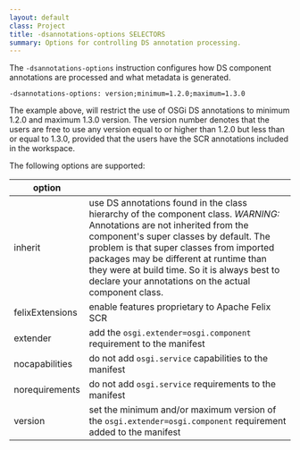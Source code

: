 ```yaml
---
layout: default
class: Project
title: -dsannotations-options SELECTORS
summary: Options for controlling DS annotation processing.
---
```



The `-dsannotations-options` instruction configures how DS component annotations are processed and what metadata is generated.

```properties
-dsannotations-options: version;minimum=1.2.0;maximum=1.3.0
```

The example above, will restrict the use of OSGi DS annotations to minimum 1.2.0 and maximum 1.3.0 version. The version number denotes that the users are free to use any version equal to or higher than 1.2.0 but less than or equal to 1.3.0, provided that the users have the SCR annotations included in the workspace.

The following options are supported:

|option||
|-|-|
|inherit|use DS annotations found in the class hierarchy of the component class. *WARNING:* Annotations are not inherited from the component's super classes by default. The problem is that super classes from imported packages may be different at runtime than they were at build time. So it is always best to declare your annotations on the actual component class. |
|felixExtensions|enable features proprietary to Apache Felix SCR|
|extender|add the `osgi.extender=osgi.component` requirement to the manifest|
|nocapabilities|do not add `osgi.service` capabilities to the manifest|
|norequirements|do not add `osgi.service` requirements to the manifest|
|version|set the minimum and/or maximum version of the `osgi.extender=osgi.component` requirement added to the manifest|
